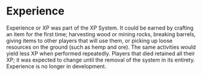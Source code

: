 # Experience

Experience or XP was part of the XP System. It could be earned by crafting an item for the first time; harvesting wood or mining rocks, breaking barrels, giving items to other players that will use them, or picking up loose resources on the ground (such as hemp and ore). The same activities would yield less XP when performed repeatedly.
Players that died retained all their XP; it was expected to change until the removal of the system in its entirety.
Experience is no longer in development.
